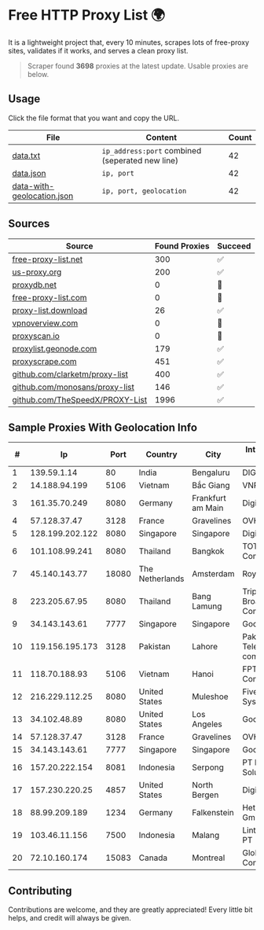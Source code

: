 
# Free HTTP Proxy List 🌍

It is a lightweight project that, every 10 minutes, scrapes lots of free-proxy sites, validates if it works, and serves a clean proxy list.


> Scraper found **3698** proxies at the latest update. Usable proxies are below.

## Usage

Click the file format that you want and copy the URL.


|File|Content|Count|
|----|-------|-----|
|[data.txt](https://raw.githubusercontent.com/themiralay/Proxy-List-World/master/data.txt)|`ip_address:port` combined (seperated new line)|42|
|[data.json](https://raw.githubusercontent.com/themiralay/Proxy-List-World/master/data.json)|`ip, port`|42|
|[data-with-geolocation.json](https://raw.githubusercontent.com/themiralay/Proxy-List-World/master/data-with-geolocation.json)|`ip, port, geolocation`|42|

## Sources

|Source|Found Proxies|Succeed|
|------|-------------|-------|
|[free-proxy-list.net](https://free-proxy-list.net)|300|✅|
|[us-proxy.org](https://www.us-proxy.org)|200|✅|
|[proxydb.net](http://proxydb.net)|0|🚫|
|[free-proxy-list.com](https://free-proxy-list.com/?page=&port=&type%5B%5D=http&type%5B%5D=https&up_time=0&search=Search)|0|🚫|
|[proxy-list.download](https://www.proxy-list.download/HTTP)|26|✅|
|[vpnoverview.com](https://vpnoverview.com/privacy/anonymous-browsing/free-proxy-servers)|0|🚫|
|[proxyscan.io](https://www.proxyscan.io)|0|🚫|
|[proxylist.geonode.com](https://proxylist.geonode.com/api/proxy-list?limit=300&page=1&sort_by=lastChecked&sort_type=desc&protocols=http,https)|179|✅|
|[proxyscrape.com](https://api.proxyscrape.com/v2/?request=displayproxies&protocol=http&timeout=10000&country=all&ssl=all&anonymity=all)|451|✅|
|[github.com/clarketm/proxy-list](https://raw.githubusercontent.com/clarketm/proxy-list/master/proxy-list-raw.txt)|400|✅|
|[github.com/monosans/proxy-list](https://raw.githubusercontent.com/monosans/proxy-list/main/proxies/http.txt)|146|✅|
|[github.com/TheSpeedX/PROXY-List](https://raw.githubusercontent.com/TheSpeedX/PROXY-List/master/http.txt)|1996|✅|


## Sample Proxies With Geolocation Info

|#|Ip|Port|Country|City|Internet Service Provider|
|-|--|----|-------|----|-------------------------|
|1|139.59.1.14|80|India|Bengaluru|DIGITALOCEAN|
|2|14.188.94.199|5106|Vietnam|Bắc Giang|VNPT|
|3|161.35.70.249|8080|Germany|Frankfurt am Main|DigitalOcean, LLC|
|4|57.128.37.47|3128|France|Gravelines|OVH SAS|
|5|128.199.202.122|8080|Singapore|Singapore|DigitalOcean, LLC|
|6|101.108.99.241|8080|Thailand|Bangkok|TOT Public Company Limited|
|7|45.140.143.77|18080|The Netherlands|Amsterdam|RoyaleHosting BV|
|8|223.205.67.95|8080|Thailand|Bang Lamung|Triple T Broadband Public Company Limited|
|9|34.143.143.61|7777|Singapore|Singapore|Google LLC|
|10|119.156.195.173|3128|Pakistan|Lahore|Pakistan Telecommuication company limited|
|11|118.70.188.93|5106|Vietnam|Hanoi|FPT Telecom Company|
|12|216.229.112.25|8080|United States|Muleshoe|Five Area Systems, LLC|
|13|34.102.48.89|8080|United States|Los Angeles|Google LLC|
|14|57.128.37.47|3128|France|Gravelines|OVH SAS|
|15|34.143.143.61|7777|Singapore|Singapore|Google LLC|
|16|157.20.222.154|8081|Indonesia|Serpong|PT Berlian Optical Solution|
|17|157.230.220.25|4857|United States|North Bergen|DigitalOcean, LLC|
|18|88.99.209.189|1234|Germany|Falkenstein|Hetzner Online GmbH|
|19|103.46.11.156|7500|Indonesia|Malang|Lintas Data Prima, PT|
|20|72.10.160.174|15083|Canada|Montreal|GloboTech Communications|



## Contributing

Contributions are welcome, and they are greatly appreciated! Every
little bit helps, and credit will always be given.

